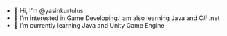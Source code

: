 - 👋 Hi, I’m @yasinkurtulus
- 👀 I’m interested in Game Developing.I am also learning Java and C# .net
- 🌱 I’m currently learning Java and Unity Game Engine

<!---
yasinkurtulus/yasinkurtulus is a ✨ special ✨ repository because its `README.md` (this file) appears on your GitHub profile.
You can click the Preview link to take a look at your changes.
--->
